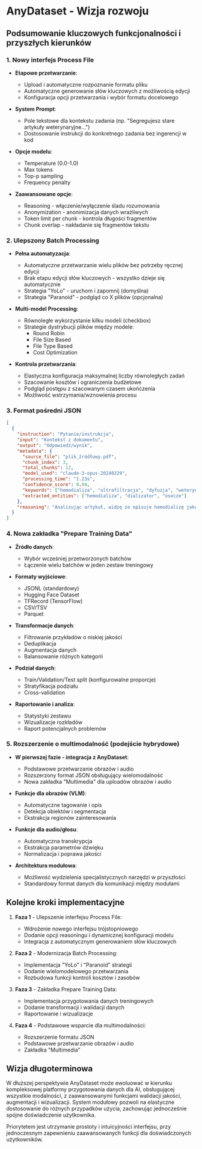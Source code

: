# AnyDataset - Wizja rozwoju

## Podsumowanie kluczowych funkcjonalności i przyszłych kierunków

### 1. Nowy interfejs Process File

- **Etapowe przetwarzanie**:
  - Upload i automatyczne rozpoznanie formatu pliku
  - Automatyczne generowanie słów kluczowych z możliwością edycji
  - Konfiguracja opcji przetwarzania i wybór formatu docelowego

- **System Prompt**:
  - Pole tekstowe dla kontekstu zadania (np. "Segregujesz stare artykuły weterynaryjne...")
  - Dostosowanie instrukcji do konkretnego zadania bez ingerencji w kod

- **Opcje modelu**:
  - Temperature (0.0-1.0)
  - Max tokens 
  - Top-p sampling
  - Frequency penalty

- **Zaawansowane opcje**:
  - Reasoning - włączenie/wyłączenie śladu rozumowania
  - Anonymization - anonimizacja danych wrażliwych
  - Token limit per chunk - kontrola długości fragmentów
  - Chunk overlap - nakładanie się fragmentów tekstu

### 2. Ulepszony Batch Processing

- **Pełna automatyzacja**:
  - Automatyczne przetwarzanie wielu plików bez potrzeby ręcznej edycji
  - Brak etapu edycji słów kluczowych - wszystko dzieje się automatycznie
  - Strategia "YoLo" - uruchom i zapomnij (domyślna)
  - Strategia "Paranoid" - podgląd co X plików (opcjonalna)

- **Multi-model Processing**:
  - Równoległe wykorzystanie kilku modeli (checkbox)
  - Strategie dystrybucji plików między modele:
    - Round Robin
    - File Size Based
    - File Type Based
    - Cost Optimization

- **Kontrola przetwarzania**:
  - Elastyczna konfiguracja maksymalnej liczby równoległych zadań
  - Szacowanie kosztów i ograniczenia budżetowe
  - Podgląd postępu z szacowanym czasem ukończenia
  - Możliwość wstrzymania/wznowienia procesu

### 3. Format pośredni JSON

```json
[
  {
    "instruction": "Pytanie/instrukcja",
    "input": "Kontekst z dokumentu",
    "output": "Odpowiedź/wynik",
    "metadata": {
      "source_file": "plik_źródłowy.pdf",
      "chunk_index": 3,
      "total_chunks": 12,
      "model_used": "claude-3-opus-20240229",
      "processing_time": "1.23s",
      "confidence_score": 0.94,
      "keywords": ["hemodializa", "ultrafiltracja", "dyfuzja", "weterynaria"],
      "extracted_entities": ["hemodializa", "dializator", "osocze"]
    },
    "reasoning": "Analizując artykuł, widzę że opisuje hemodializę jako procedurę..."
  }
]
```

### 4. Nowa zakładka "Prepare Training Data"

- **Źródło danych**:
  - Wybór wcześniej przetworzonych batchów
  - Łączenie wielu batchów w jeden zestaw treningowy

- **Formaty wyjściowe**:
  - JSONL (standardowy)
  - Hugging Face Dataset
  - TFRecord (TensorFlow)
  - CSV/TSV
  - Parquet

- **Transformacje danych**:
  - Filtrowanie przykładów o niskiej jakości
  - Deduplikacja
  - Augmentacja danych
  - Balansowanie różnych kategorii

- **Podział danych**:
  - Train/Validation/Test split (konfigurowalne proporcje)
  - Stratyfikacja podziału
  - Cross-validation

- **Raportowanie i analiza**:
  - Statystyki zestawu
  - Wizualizacje rozkładów
  - Raport potencjalnych problemów

### 5. Rozszerzenie o multimodalność (podejście hybrydowe)

- **W pierwszej fazie - integracja z AnyDataset**:
  - Podstawowe przetwarzanie obrazów i audio
  - Rozszerzony format JSON obsługujący wielomodalność
  - Nowa zakładka "Multimedia" dla uploadów obrazów i audio

- **Funkcje dla obrazów (VLM)**:
  - Automatyczne tagowanie i opis
  - Detekcja obiektów i segmentacja
  - Ekstrakcja regionów zainteresowania

- **Funkcje dla audio/głosu**:
  - Automatyczna transkrypcja
  - Ekstrakcja parametrów dźwięku
  - Normalizacja i poprawa jakości

- **Architektura modułowa**:
  - Możliwość wydzielenia specjalistycznych narzędzi w przyszłości
  - Standardowy format danych dla komunikacji między modułami

## Kolejne kroki implementacyjne

1. **Faza 1** - Ulepszenie interfejsu Process File:
   - Wdrożenie nowego interfejsu trójstopniowego
   - Dodanie opcji reasoningu i dynamicznej konfiguracji modelu
   - Integracja z automatycznym generowaniem słów kluczowych

2. **Faza 2** - Modernizacja Batch Processing:
   - Implementacja "YoLo" i "Paranoid" strategii
   - Dodanie wielomodelowego przetwarzania
   - Rozbudowa funkcji kontroli kosztów i zasobów

3. **Faza 3** - Zakładka Prepare Training Data:
   - Implementacja przygotowania danych treningowych
   - Dodanie transformacji i walidacji danych
   - Raportowanie i wizualizacje

4. **Faza 4** - Podstawowe wsparcie dla multimodalności:
   - Rozszerzenie formatu JSON
   - Podstawowe przetwarzanie obrazów i audio
   - Zakładka "Multimedia"

## Wizja długoterminowa

W dłuższej perspektywie AnyDataset może ewoluować w kierunku kompleksowej platformy przygotowania danych dla AI, obsługującej wszystkie modalności, z zaawansowanymi funkcjami walidacji jakości, augmentacji i wizualizacji. System modułowy pozwoli na elastyczne dostosowanie do różnych przypadków użycia, zachowując jednocześnie spójne doświadczenie użytkownika.

Priorytetem jest utrzymanie prostoty i intuicyjności interfejsu, przy jednoczesnym zapewnieniu zaawansowanych funkcji dla doświadczonych użytkowników.